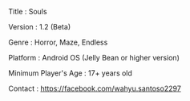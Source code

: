 Title : Souls

Version : 1.2 (Beta)

Genre : Horror, Maze, Endless

Platform : Android OS (Jelly Bean or higher version)

Minimum Player's Age : 17+ years old

Contact : https://facebook.com/wahyu.santoso2297